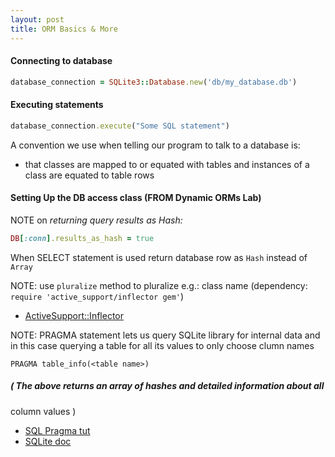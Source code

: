 ```yaml
---
layout: post
title: ORM Basics & More
---
```


#### Connecting to database

```ruby
database_connection = SQLite3::Database.new('db/my_database.db')
```

#### Executing statements

```ruby
database_connection.execute("Some SQL statement")
```

A convention we use when telling our program to talk to a database is:
* that classes are mapped to or equated with tables and instances of a class are equated to table rows

#### Setting Up the DB access class (FROM Dynamic ORMs Lab)

NOTE on _returning query results as Hash:_

```ruby
DB[:conn].results_as_hash = true
```

When SELECT statement is used return database row as `Hash` instead of `Array`

<p></p>

NOTE: use `pluralize` method to pluralize e.g.: class name 
    (dependency: `require 'active_support/inflector gem'`)

* [ActiveSupport::Inflector](http://api.rubyonrails.org/classes/ActiveSupport/Inflector.html)

<p></p>

NOTE: PRAGMA statement lets us query SQLite library for internal data
and in this case querying a table for all its values to only choose clumn names

`PRAGMA table_info(<table name>)`

##### ( The above returns an array of hashes and detailed information about all
column values )

* [SQL Pragma tut](http://www.tutorialspoint.com/sqlite/sqlite_pragma.htm)
* [SQLite doc](https://sqlite.org/pragma.html)

<p></p>


